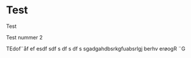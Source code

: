 Test
====

Test

Test nummer 2

TEdof¨åf
ef
esdf
sdf
 s
 df
 s df
 s
 sgadgahdbsrkgfuabsrlgj berhv erøogR
 ¨G
